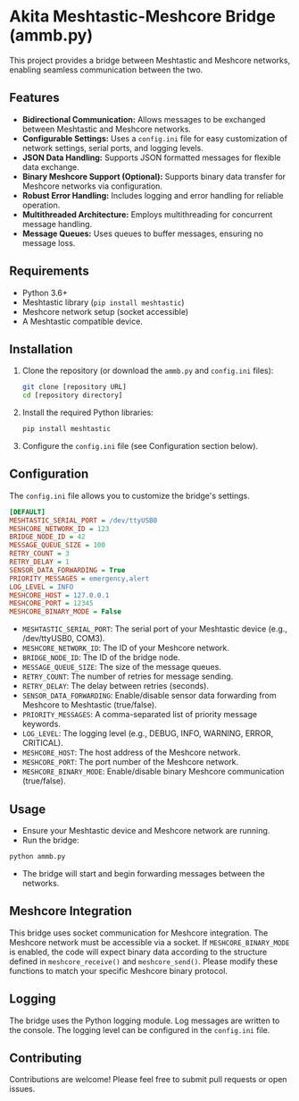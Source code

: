 # Akita Meshtastic-Meshcore Bridge (ammb.py)

This project provides a bridge between Meshtastic and Meshcore networks, enabling seamless communication between the two.

## Features

* **Bidirectional Communication:** Allows messages to be exchanged between Meshtastic and Meshcore networks.
* **Configurable Settings:** Uses a `config.ini` file for easy customization of network settings, serial ports, and logging levels.
* **JSON Data Handling:** Supports JSON formatted messages for flexible data exchange.
* **Binary Meshcore Support (Optional):** Supports binary data transfer for Meshcore networks via configuration.
* **Robust Error Handling:** Includes logging and error handling for reliable operation.
* **Multithreaded Architecture:** Employs multithreading for concurrent message handling.
* **Message Queues:** Uses queues to buffer messages, ensuring no message loss.

## Requirements

* Python 3.6+
* Meshtastic library (`pip install meshtastic`)
* Meshcore network setup (socket accessible)
* A Meshtastic compatible device.

## Installation

1.  Clone the repository (or download the `ammb.py` and `config.ini` files):

    ```bash
    git clone [repository URL]
    cd [repository directory]
    ```

2.  Install the required Python libraries:

    ```bash
    pip install meshtastic
    ```

3.  Configure the `config.ini` file (see Configuration section below).

## Configuration

The `config.ini` file allows you to customize the bridge's settings.

```ini
[DEFAULT]
MESHTASTIC_SERIAL_PORT = /dev/ttyUSB0
MESHCORE_NETWORK_ID = 123
BRIDGE_NODE_ID = 42
MESSAGE_QUEUE_SIZE = 100
RETRY_COUNT = 3
RETRY_DELAY = 1
SENSOR_DATA_FORWARDING = True
PRIORITY_MESSAGES = emergency,alert
LOG_LEVEL = INFO
MESHCORE_HOST = 127.0.0.1
MESHCORE_PORT = 12345
MESHCORE_BINARY_MODE = False
```

* `MESHTASTIC_SERIAL_PORT`: The serial port of your Meshtastic device (e.g., /dev/ttyUSB0, COM3).
* `MESHCORE_NETWORK_ID`: The ID of your Meshcore network.
* `BRIDGE_NODE_ID`: The ID of the bridge node.
* `MESSAGE_QUEUE_SIZE`: The size of the message queues.
* `RETRY_COUNT`: The number of retries for message sending.
* `RETRY_DELAY`: The delay between retries (seconds).
* `SENSOR_DATA_FORWARDING`: Enable/disable sensor data forwarding from Meshcore to Meshtastic (true/false).
* `PRIORITY_MESSAGES`: A comma-separated list of priority message keywords.
* `LOG_LEVEL`: The logging level (e.g., DEBUG, INFO, WARNING, ERROR, CRITICAL).
* `MESHCORE_HOST`: The host address of the Meshcore network.
* `MESHCORE_PORT`: The port number of the Meshcore network.
* `MESHCORE_BINARY_MODE`: Enable/disable binary Meshcore communication (true/false).

## Usage

* Ensure your Meshtastic device and Meshcore network are running.
* Run the bridge:
  
```bash
python ammb.py
```

* The bridge will start and begin forwarding messages between the networks.

## Meshcore Integration

This bridge uses socket communication for Meshcore integration. The Meshcore network must be accessible via a socket. If `MESHCORE_BINARY_MODE` is enabled, the code will expect binary data according to the structure defined in `meshcore_receive()` and `meshcore_send()`. Please modify these functions to match your specific Meshcore binary protocol.

## Logging

The bridge uses the Python logging module. Log messages are written to the console. The logging level can be configured in the `config.ini` file.

## Contributing

Contributions are welcome! Please feel free to submit pull requests or open issues.
